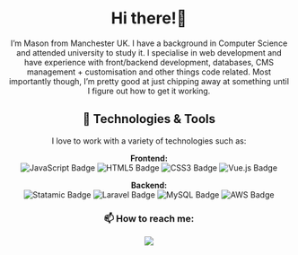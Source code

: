 <h1 align="center">Hi there!👋</h1>
<p align="center">
I’m Mason from Manchester UK. I have a background in Computer Science and attended university to study it. I specialise in web development and have experience with front/backend development, databases, CMS management + customisation and other things code related. Most importantly though, I’m pretty good at just chipping away at something until I figure out how to get it working.</p>

<h2 align="center">🔧 Technologies & Tools</h2>
<p align="center">I love to work with a variety of technologies such as:</p>

<p align="center">
  <!-- Frontend -->
  <b>Frontend:</b><br/>
  <img src="https://img.shields.io/badge/JavaScript-F7DF1E?style=for-the-badge&logo=javascript&logoColor=black" alt="JavaScript Badge"/>
  <img src="https://img.shields.io/badge/HTML5-E34F26?style=for-the-badge&logo=html5&logoColor=white" alt="HTML5 Badge"/>
  <img src="https://img.shields.io/badge/CSS3-1572B6?style=for-the-badge&logo=css3&logoColor=white" alt="CSS3 Badge"/>
  <img src="https://img.shields.io/badge/Vue.js-4FC08D?style=for-the-badge&logo=vue.js&logoColor=white" alt="Vue.js Badge"/>
</p>

<p align="center">
  <!-- Backend -->
  <b>Backend:</b><br/>
 <img src="https://img.shields.io/badge/Statamic-FF269E?style=for-the-badge&logo=statamic&logoColor=white" alt="Statamic Badge"/>
  <img src="https://img.shields.io/badge/Laravel-F55247?style=for-the-badge&logo=laravel&logoColor=white" alt="Laravel Badge"/>
  <img src="https://img.shields.io/badge/MySQL-4479A1?style=for-the-badge&logo=mysql&logoColor=white" alt="MySQL Badge"/>
  <img src="https://img.shields.io/badge/AWS-232F3E?style=for-the-badge&logo=amazon-aws&logoColor=white" alt="AWS Badge"/>
</p>

<h3 align="center">📫 How to reach me:</h3>
<p align="center">
<a href="https://www.linkedin.com/in/your-profile/"><img src="https://img.shields.io/badge/LinkedIn-0077B5?style=for-the-badge&logo=linkedin&logoColor=white"></a>
</p>
